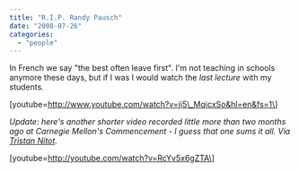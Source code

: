 ```yaml
---
title: "R.I.P. Randy Pausch"
date: "2008-07-26"
categories: 
  - "people"
---
```


In French we say "the best often leave first". I'm not teaching in schools anymore these days, but if I was I would watch the _last lecture_ with my students.

\[youtube=http://www.youtube.com/watch?v=ji5\_MqicxSo&hl=en&fs=1\]

_Update: here's another shorter video recorded little more than two months ago at Carnegie Mellon's Commencement - I guess that one sums it all. Via [Tristan Nitot](http://standblog.org/blog/post/2008/07/27/En-vrac)._

\[youtube=http://youtube.com/watch?v=RcYv5x6gZTA\]
